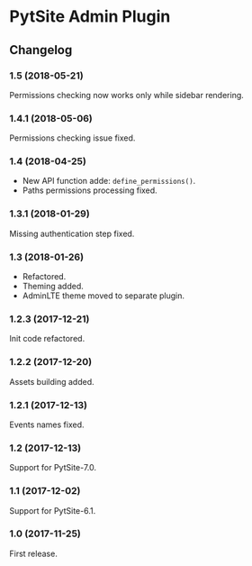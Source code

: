 # PytSite Admin Plugin


## Changelog


### 1.5 (2018-05-21)

Permissions checking now works only while sidebar rendering.


### 1.4.1 (2018-05-06)

Permissions checking issue fixed.


### 1.4 (2018-04-25)

- New API function adde: `define_permissions()`.
- Paths permissions processing fixed.


### 1.3.1 (2018-01-29)

Missing authentication step fixed.


### 1.3 (2018-01-26)

- Refactored.
- Theming added.
- AdminLTE theme moved to separate plugin.


### 1.2.3 (2017-12-21)

Init code refactored.


### 1.2.2 (2017-12-20)

Assets building added.


### 1.2.1 (2017-12-13)

Events names fixed.


### 1.2 (2017-12-13)

Support for PytSite-7.0.


### 1.1 (2017-12-02)

Support for PytSite-6.1.


### 1.0 (2017-11-25)

First release.

